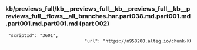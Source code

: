### kb/previews_full/kb__previews_full__kb__previews_full__kb__previews_full__flows__all_branches.har.part038.md.part001.md.part001.md.part001.md (part 002)

```md
 "scriptId": "3601",
                              "url": "https://n958200.alteg.io/chunk-KO722YSM.js",
                              
```

```
